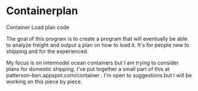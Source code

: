 Containerplan
=============

Container Load plan code

The goal of this program is to create a program that will eventually be able to analyze freight and output a 
plan on how to load it. It's for people new to shipping and for the experienced. 

My focus is on intermodel ocean containers but I am trying to consider plans for domestic shipping. I've put together a small part of this at patterson-ben.appspot.com/container . I'm open to suggestions but I will be working on this piece by piece.


